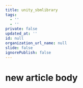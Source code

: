 ```yaml
---
title: unity_sbmlibrary
tags:
  - ''
  - ''
private: false
updated_at: ''
id: null
organization_url_name: null
slide: false
ignorePublish: false
---
```

# new article body
